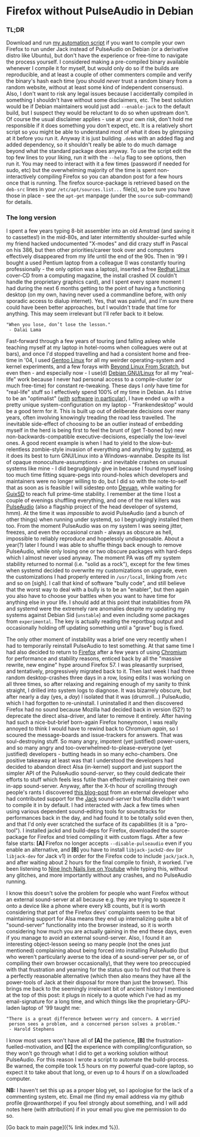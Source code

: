 # Firefox without PulseAudio in Debian

### TL;DR

Download and run [my automation script](https://github.com/rowanthorpe/build-jack-fox) if you want to compile
your own Firefox to run under Jack instead of PulseAudio on Debian (or a derivative distro like Ubuntu), but don't
have the experience or free-time to navigate the process yourself. I considered making a pre-compiled binary
available whenever I compile it for myself, but would only do so if the builds are reproducible, and at least a
couple of other commenters compile and verify the binary's hash each time (you should *never* trust a random
binary from a random website, without at least some kind of independent consensus). Also, I don't want to risk any
legal issues because I accidentally compiled in something I shouldn't have without some disclaimers, etc. The best
solution would be if Debian maintainers would just add `--enable-jack` to the default build, but I suspect they
would be reluctant to do so when upstream don't. Of course the usual disclaimer applies - use at your own risk,
don't hold me responsible if it does something you don't expect, etc. It is a relatively short script so you
might be able to understand most of what it does by glimpsing at it before you run it. Anyway it is just building
`.deb`s with an added flag and added dependency, so it shouldn't really be able to do much damage beyond what the
standard package does anyway. To use the script edit the top few lines to your liking, run it with the `--help`
flag to see options, then run it. You may need to interact with it a few times (password if needed for sudo, etc)
but the overwhelming majority of the time is spent non-interactively compiling Firefox so you can abandon post
for a few hours once that is running. The firefox source-package is retrieved based on the `deb-src` lines in
your `/etc/apt/sources.list...` file(s), so be sure you have those in place - see the `apt-get` manpage (under
the `source` sub-command) for details.

### The long version

I spent a few years typing 8-bit assembler into an old Amstrad (and saving it to cassettes!) in the mid-80s, and
later intermittently shoulder-surfed while my friend hacked undocumented "X-modes" and did crazy stuff in Pascal
on his 386, but then other priorities/career took over and computers effectively disappeared from my life until
the end of the 90s. Then in '99 I bought a used Pentium laptop from a colleague (I was constantly touring
professionally - the only option was a laptop), inserted a free [Redhat Linux](https://www.redhat.com) cover-CD
from a computing magazine, the install crashed (X couldn't handle the proprietary graphics card), and I spent
every spare moment I had during the next 6 months getting to the point of having a functioning desktop (on my own,
having never used a commandline before, with only sporadic access to dialup internet). Yes, that was painful, and
I'm sure there could have been better approaches, but I wouldn't trade that time for anything. This may seem
irrelevant but I'll refer back to it below.

    "When you lose, don’t lose the lesson."
     - Dalai Lama

Fast-forward through a few years of touring (and falling asleep while teaching myself at my laptop in hotel-rooms
when colleagues were out at bars), and once I'd stopped travelling and had a consistent home and
free-time in '04, I used [Gentoo Linux](https://www.gentoo.org) for all my weirder operating-system and kernel
experiments, and a few forays with [Beyond Linux From Scratch](http://www.linuxfromscratch.org/blfs), but
even then - and especially now - I use(d) [Debian GNU/Linux](https://www.debian.org) for all my "real-life" work
because I never had personal access to a compile-cluster (or much free-time) for constant re-tweaking. These days
I *only* have time for "real-life" stuff so I effectively spend 100% of my time in Debian. As I strive to be an
"optimalist" ([with](http://www.escapingthe9to5.com/optimalism/optimalism)
[software](http://bighealthyme.com/perfectionist-to-optimalist)
[in particular](https://www.leadershipnow.com/leadingblog/2009/04/are_you_a_perfectionist_or_an.html)), I have
ended up with a pretty unique system-configuration on my laptop - "Frankendesktop" would be a good term for it.
This is built up out of deliberate decisions over many years, often involving knowingly treading the road less
travelled. The inevitable side-effect of choosing to be an outlier instead of embedding myself in the herd is
being first to feel the brunt of (get T-boned by) new non-backwards-compatible executive-decisions, especially
the low-level ones. A good recent example is when I had to yield to the slow-but-relentless zombie-style invasion
of everything and anything by [systemd](https://freedesktop.org/wiki/Software/systemd), as it does its best to
turn GNU/Linux into a Windows-wannabe. Despite its list of opaque monoculture-assumptions - and inevitable
crashes on unusual systems like mine - I did begrudgingly give in because I found myself losing too much time
fitting square-pegs into round-holes which developers and maintainers were no longer willing to do, but I did so
with the note-to-self that as soon as is feasible I will sidestep onto [Devuan](https://devuan.org), while
waiting for [GuixSD](https://www.gnu.org/software/guix) to reach full prime-time stability. I remember at the
time I lost a couple of evenings shuffling everything, and one of the real killers was
[PulseAudio](https://www.freedesktop.org/wiki/Software/PulseAudio) (also a flagship project of the head developer
of systemd, hmm). At the time it was *impossible* to avoid PulseAudio (and a bunch of other things) when running
under systemd, so I begrudgingly installed them too. From the moment PulseAudio was on my system I was seeing
jitter, freezes, and even the occasional crash - always as obscure as hell, impossible to reliably reproduce and
hopelessly undiagnosable. About a year(?) later I found I was able to shuffle things back enough to remove
PulseAudio, while only losing one or two obscure packages with hard-deps which I almost never used anyway. The
moment PA was off my system stability returned to normal (i.e. "solid as a rock"), except for the few times when
systemd decided to overwrite my customizations on upgrade, even the customizations I had properly entered in
`/usr/local`, linking from `/etc` and so on [sigh]. I call that kind of software "bully code", and still believe
that the worst way to deal with a bully is to be an "enabler", but then again you also have to choose your battles
when you want to have time for anything else in your life. I should add at this point that instabilities from PA
and systemd were the extremely rare anomalies despite my updating my systems against Debian Sid (`unstable`) and
even including some packages from `experimental`. The key is actually reading the reportbug output and
occasionally holding off updating something until a "grave" bug is fixed.

The only other moment of instability was a brief one very recently when I had to temporarily reinstall PulseAudio
to test something. At that same time I had also decided to return to [Firefox](https://www.mozilla.org/firefox)
after a few years of using [Chromium](https://www.chromium.org) for performance and stability reasons, enticed
back by all the "massive rewrite, new engine" hype around Firefox 57. I was pleasantly surprised, and tentatively,
progressively migrated back to it. Then last week I had three random desktop-crashes three days in a row, losing
edits I was working on all three times, so after relaxing and regaining enough of my sanity to think straight, I
drilled into system logs to diagnose. It was bizarrely obscure, but after nearly a day (yes, a *day*) I isolated
that it was (drumroll...) PulseAudio, which I had forgotten to re-uninstall. I uninstalled it and then discovered
Firefox had no sound because Mozilla had decided back in version (52?) to deprecate the direct alsa-driver, and
later to remove it entirely. After having had such a nice-but-brief born-again Firefox honeymoon, I was really
annoyed to think I would have to rewind back to Chromium *again*, so I scoured the message-boards and
issue-trackers for answers. That was soul-destroying stuff. So many angry, impotent (yet justified) power-users,
and so many angry and too-overwhelmed-to-please-everyone (yet justified) developers - butting heads in so many
echo-chambers. One positive takeaway at least was that I understood the developers had decided to abandon direct
Alsa (in-kernel) support and just support the simpler API of the PulseAudio sound-*server*, so they could
dedicate their efforts to stuff which feels less futile than effectively maintaining their own in-app
sound-server. Anyway, after the X-th hour of scrolling through people's rants I discovered
[this blog-post](http://www.zamaudio.com/?p=1580) from an external developer who had contributed support for the
[Jack](http://www.jackaudio.org/) sound-*server* but Mozilla didn't want to compile it in by default. I had
interacted with Jack a few times when using various dependent sound-editing tools for soundtracks for
performances back in the day, and had found it to be totally solid even then, and that I'd only ever scratched
the surface of its capabilities (it is a "pro-tool"). I installed jackd and build-deps for Firefox, downloaded
the source-package for Firefox and tried compiling it with custom flags. After a few false starts: **[A]**
Firefox no longer accepts `--disable-pulseaudio` even if you enable an alternative, and **[B]** you have to
install `libjack-jackd2-dev` (or `libjack-dev` for Jack v1) in order for the Firefox code to include
`jack/jack.h`, and after waiting about 2 hours for the final compile to finish, it worked. I've been listening
to [Nine Inch Nails live on Youtube](https://www.youtube.com/watch?v=LBC3NXnN8y4) while typing this, without any
glitches, and more importantly without any crashes, and no PulseAudio running.

I know this doesn't solve the problem for people who want Firefox without an external sound-server at all because
e.g. they are trying to squeeze it onto a device like a phone where every kB counts, but it is worth considering
that part of the Firefox devs' complaints seem to be that maintaining support for Alsa means they end up
internalizing quite a bit of "sound-server" functionality into the browser instead, so it is worth considering
how much you are actually gaining in the end these days, even if you manage to avoid an external sound-server.
Also, I found it an interesting object-lesson seeing so many people (not the ones just mentioned) complaining
about being forced into installing PulseAudio (but who weren't particularly averse to the idea of a sound-server
per se, or of compiling their own browser occasionally), that they were too preoccupied with that frustration and
yearning for the status quo to find out that there is a perfectly reasonable alternative (which then also means
they have all the power-tools of Jack at their disposal for more than just the browser). This brings me back to
the seemingly irrelevant bit of ancient history I mentioned at the top of this post: it plugs in nicely to a
quote which I've had as my email-signature for a long time, and which things like the proprietary-GPU-laden
laptop of '99 taught me:

    "There is a great difference between worry and concern. A worried
     person sees a problem, and a concerned person solves a problem."
     - Harold Stephens

I know most users won't have all of **[A]** the patience, **[B]** the frustration-fuelled-motivation, and **[C]**
the experience with compiling/configuration, so they won't go through what I did to get a working solution without
PulseAudio. For this reason I wrote a script to automate the build-process. Be warned, the compile took 1.5
hours on my powerful quad-core laptop, so expect it to take about that long, or even up to 4 hours if on a
slow/loaded computer.

**NB:** I haven't set this up as a proper blog yet, so I apologise for the lack of a commenting system, etc. Email
me (find my email address via my github profile @rowanthorpe) if you feel strongly about something, and I will add
notes here (with attribution) if in your email you give me permission to do so.

[Go back to main page]({% link index.md %}).
